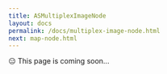 ```yaml
---
title: ASMultiplexImageNode
layout: docs
permalink: /docs/multiplex-image-node.html
next: map-node.html
---
```


<div>😑 This page is coming soon...</div>